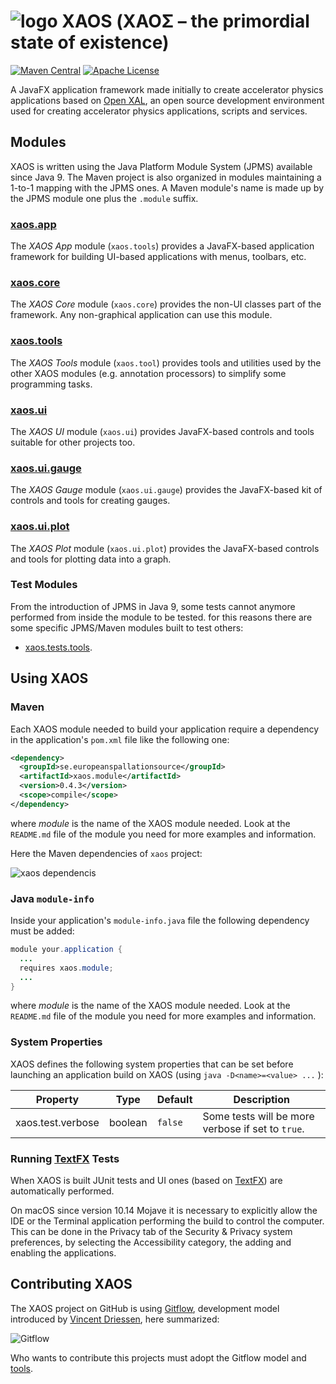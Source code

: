 # ![logo](https://github.com/ESSICS/XAOS/blob/master/doc/logo-small.png) XAOS (ΧΑΟΣ – the primordial state of existence)

<!-- [![Sonatype Nexus (Snapshots)](https://img.shields.io/nexus/s/https/oss.sonatype.org/se.europeanspallationsource/xaos.svg)](https://oss.sonatype.org/content/repositories/snapshots/se/europeanspallationsource/xaos/) -->
[![Maven Central](https://img.shields.io/maven-central/v/se.europeanspallationsource/xaos.svg)](https://repo1.maven.org/maven2/se/europeanspallationsource/xaos)
[![Apache License](https://img.shields.io/badge/license-Apache%20License%202.0-yellow.svg)](http://www.apache.org/licenses/LICENSE-2.0)

A JavaFX application framework made initially to create accelerator physics
applications based on [Open XAL](https://github.com/openxal/openxal), an open
source development environment used for creating accelerator physics
applications, scripts and services.


## Modules

XAOS is written using the Java Platform Module System (JPMS) available since
Java 9. The Maven project is also organized in modules maintaining a 1-to-1
mapping with the JPMS ones. A Maven module's name is made up by the JPMS module
one plus the `.module` suffix.

### [xaos.app](https://github.com/ESSICS/XAOS/tree/master/xaos.app.module)

The _XAOS App_ module (`xaos.tools`) provides a JavaFX-based application
framework for building UI-based applications with menus, toolbars, etc.

### [xaos.core](https://github.com/ESSICS/XAOS/tree/master/xaos.core.module)

The _XAOS Core_ module (`xaos.core`) provides the non-UI classes part of the
framework. Any non-graphical application can use this module.

### [xaos.tools](https://github.com/ESSICS/XAOS/tree/master/xaos.tools.module)

The _XAOS Tools_ module (`xaos.tool`) provides tools and utilities used by the
other XAOS modules (e.g. annotation processors) to simplify some programming
tasks.

### [xaos.ui](https://github.com/ESSICS/XAOS/tree/master/xaos.ui.module)

The _XAOS UI_ module (`xaos.ui`) provides JavaFX-based controls and tools
suitable for other projects too.

### [xaos.ui.gauge](https://github.com/ESSICS/XAOS/tree/master/xaos.ui.gauge.module)

The _XAOS Gauge_ module (`xaos.ui.gauge`) provides the JavaFX-based kit of
controls and tools for creating gauges.

### [xaos.ui.plot](https://github.com/ESSICS/XAOS/tree/master/xaos.ui.plot.module)

The _XAOS Plot_ module (`xaos.ui.plot`) provides the JavaFX-based controls and
tools for plotting data into a graph.

### Test Modules

From the introduction of JPMS in Java 9, some tests cannot anymore performed
from inside the module to be tested. for this reasons there are some specific
JPMS/Maven modules built to test others:

* [xaos.tests.tools](https://github.com/ESSICS/XAOS/tree/master/xaos.tests.tools.module).

## Using XAOS


### Maven

Each XAOS module needed to build your application require a dependency in the
application's `pom.xml` file like the following one:

```xml
<dependency>
  <groupId>se.europeanspallationsource</groupId>
  <artifactId>xaos.module</artifactId>
  <version>0.4.3</version>
  <scope>compile</scope>
</dependency>
```

where _module_ is the name of the XAOS module needed. Look at the `README.md`
file of the module you need for more examples and information.

Here the Maven dependencies of `xaos` project:

![xaos dependencis](https://github.com/ESSICS/XAOS/blob/master/doc/maven-dependencies.png)


### Java `module-info`

Inside your application's `module-info.java` file the following dependency must
be added:

```java
module your.application {
  ...
  requires xaos.module;
  ...
}
```

where _module_ is the name of the XAOS module needed. Look at the `README.md`
file of the module you need for more examples and information.


### System Properties

XAOS defines the following system properties that can be set before launching
an application build on XAOS (using `java -D<name>=<value> ...` ):

Property | Type | Default | Description
-------- | ---- | ------- | -----------
xaos.test.verbose | boolean | `false` | Some tests will be more verbose if set to `true`.

### Running [TextFX](https://github.com/TestFX/TestFX) Tests

When XAOS is built JUnit tests and UI ones (based on [TextFX](https://github.com/TestFX/TestFX))
are automatically performed.

On macOS since version 10.14 Mojave it is necessary to explicitly allow the IDE
or the Terminal application performing the build to control the computer. This
can be done in the Privacy tab of the Security & Privacy system preferences, by
selecting the Accessibility category, the adding and enabling the applications.


## Contributing XAOS


The XAOS project on GitHub is using [Gitflow](https://blog.axosoft.com/gitflow/),
development model introduced by [Vincent Driessen](http://nvie.com/posts/a-successful-git-branching-model/),
here summarized:

![Gitflow](http://nvie.com/img/git-model@2x.png)

Who wants to contribute this projects must adopt the Gitflow model and
[tools](https://github.com/nvie/gitflow).
